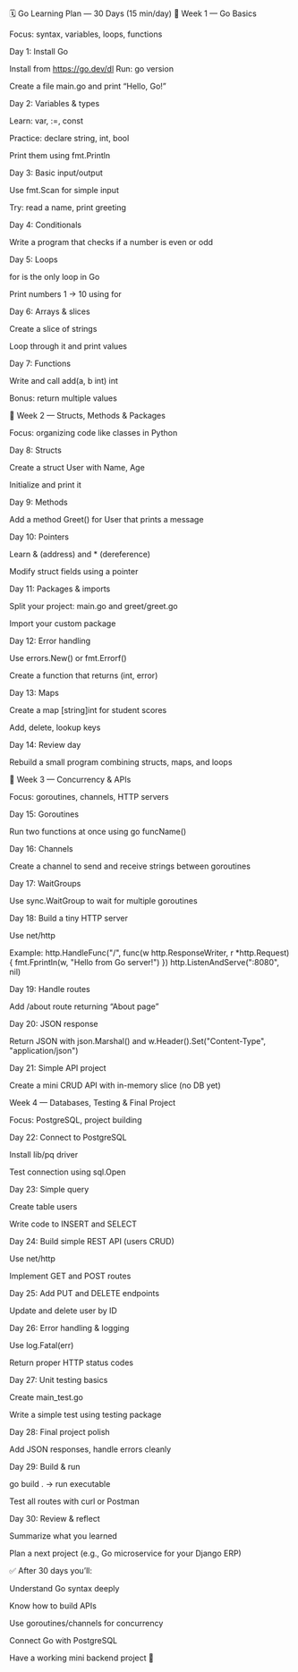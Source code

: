 🗓️ Go Learning Plan — 30 Days (15 min/day)
🔹 Week 1 — Go Basics

Focus: syntax, variables, loops, functions

Day 1: Install Go

Install from https://go.dev/dl
Run: go version

Create a file main.go and print “Hello, Go!”

Day 2: Variables & types

Learn: var, :=, const

Practice: declare string, int, bool

Print them using fmt.Println

Day 3: Basic input/output

Use fmt.Scan for simple input

Try: read a name, print greeting

Day 4: Conditionals

Write a program that checks if a number is even or odd

Day 5: Loops

for is the only loop in Go

Print numbers 1 → 10 using for

Day 6: Arrays & slices

Create a slice of strings

Loop through it and print values

Day 7: Functions

Write and call add(a, b int) int

Bonus: return multiple values

🔹 Week 2 — Structs, Methods & Packages

Focus: organizing code like classes in Python

Day 8: Structs

Create a struct User with Name, Age

Initialize and print it

Day 9: Methods

Add a method Greet() for User that prints a message

Day 10: Pointers

Learn & (address) and * (dereference)

Modify struct fields using a pointer

Day 11: Packages & imports

Split your project: main.go and greet/greet.go

Import your custom package

Day 12: Error handling

Use errors.New() or fmt.Errorf()

Create a function that returns (int, error)

Day 13: Maps

Create a map [string]int for student scores

Add, delete, lookup keys

Day 14: Review day

Rebuild a small program combining structs, maps, and loops

🔹 Week 3 — Concurrency & APIs

Focus: goroutines, channels, HTTP servers

Day 15: Goroutines

Run two functions at once using go funcName()

Day 16: Channels

Create a channel to send and receive strings between goroutines

Day 17: WaitGroups

Use sync.WaitGroup to wait for multiple goroutines

Day 18: Build a tiny HTTP server

Use net/http

Example:
http.HandleFunc("/", func(w http.ResponseWriter, r *http.Request) {
    fmt.Fprintln(w, "Hello from Go server!")
})
http.ListenAndServe(":8080", nil)

Day 19: Handle routes

Add /about route returning “About page”

Day 20: JSON response

Return JSON with json.Marshal() and w.Header().Set("Content-Type", "application/json")

Day 21: Simple API project

Create a mini CRUD API with in-memory slice (no DB yet)

Week 4 — Databases, Testing & Final Project

Focus: PostgreSQL, project building

Day 22: Connect to PostgreSQL

Install lib/pq driver

Test connection using sql.Open

Day 23: Simple query

Create table users

Write code to INSERT and SELECT

Day 24: Build simple REST API (users CRUD)

Use net/http

Implement GET and POST routes

Day 25: Add PUT and DELETE endpoints

Update and delete user by ID

Day 26: Error handling & logging

Use log.Fatal(err)

Return proper HTTP status codes

Day 27: Unit testing basics

Create main_test.go

Write a simple test using testing package

Day 28: Final project polish

Add JSON responses, handle errors cleanly

Day 29: Build & run

go build . → run executable

Test all routes with curl or Postman

Day 30: Review & reflect

Summarize what you learned

Plan a next project (e.g., Go microservice for your Django ERP)

✅ After 30 days you’ll:

Understand Go syntax deeply

Know how to build APIs

Use goroutines/channels for concurrency

Connect Go with PostgreSQL

Have a working mini backend project 🎯